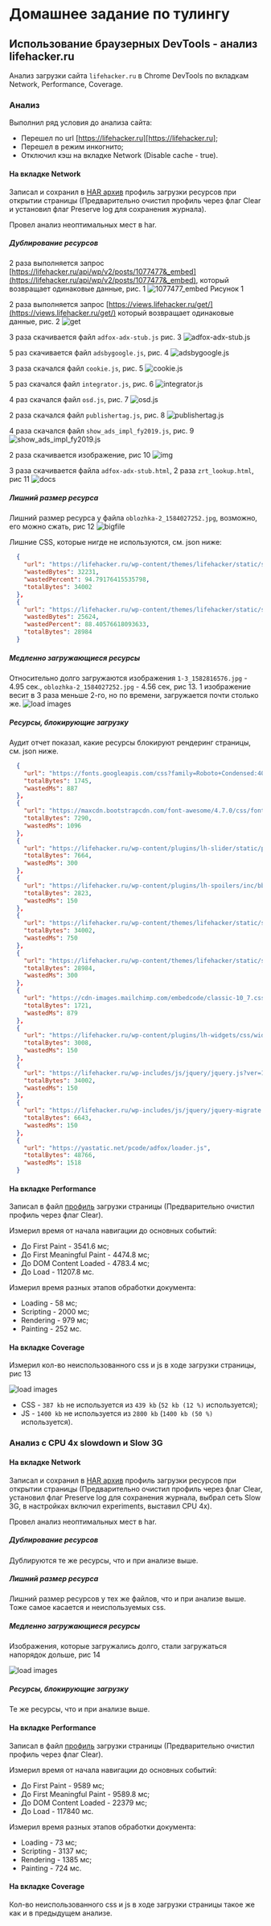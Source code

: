 # Домашнее задание по тулингу

## Использование браузерных DevTools - анализ lifehacker.ru

Анализ загрузки сайта `lifehacker.ru` в Chrome DevTools 
по вкладкам Network, Performance, Coverage.

### Анализ

Выполнил ряд условия до анализа сайта:

- Перешел по url [https://lifehacker.ru][https://lifehacker.ru];
- Перешел в режим инкогнито;
- Отключил кэш на вкладке Network (Disable cache - true).

#### На вкладке Network

Записал и сохранил в [HAR архив](profiles/lifehacker.ru.har) профиль загрузки ресурсов при открытии
страницы (Предварительно очистил профиль через флаг Clear 
и установил флаг Preserve log для сохранения журнала).

Провел анализ неоптимальных мест в har.

##### Дублирование ресурсов

2 раза выполняется запрос [https://lifehacker.ru/api/wp/v2/posts/1077477&_embed](https://lifehacker.ru/api/wp/v2/posts/1077477&_embed),
который возвращает одинаковые
данные, рис. 1
![1077477_embed](images/1077477_embed.png)
Рисунок 1

2 раза выполняется запрос [https://views.lifehacker.ru/get/](https://views.lifehacker.ru/get/)
который возвращает одинаковые
данные, рис. 2
![get](images/get.png)

3 раза скачивается файл `adfox-adx-stub.js` рис. 3
![adfox-adx-stub.js](images/adfox-adx-stub.png)

5 раз скачивается файл `adsbygoogle.js`, рис. 4
![adsbygoogle.js](images/adsbygoogle.png)

3 раза скачался файл `cookie.js`, рис. 5
![cookie.js](images/cookiejs.png)

5 раз скачался файл `integrator.js`, рис. 6
![integrator.js](images/integratorjs.png)

4 раз скачался файл `osd.js`, рис. 7
![osd.js](images/osdjs.png)

2 раза скачался файл `publishertag.js`, рис. 8
![publishertag.js](images/publishertagjs.png)

4 раза скачался файл `show_ads_impl_fy2019.js`, рис. 9
![show_ads_impl_fy2019.js](images/show_ads_impl_fy2019.png)

2 раза скачивается изображение, рис 10
![img](images/img.png)

3 раза скачивается файла `adfox-adx-stub.html`, 2 раза `zrt_lookup.html`, рис 11
![docs](images/docs.png)

##### Лишний размер ресурса

Лишний размер ресурса у файла `oblozhka-2_1584027252.jpg`, возможно, его можно сжать, рис 12
![bigfile](images/bigfile.png)

Лишние CSS, которые нигде не используются, см. json ниже:

```json 
  {
    "url": "https://lifehacker.ru/wp-content/themes/lifehacker/static/styles/vendors.min.css?ver=1.6.0",
    "wastedBytes": 32231,
    "wastedPercent": 94.79176415535798,
    "totalBytes": 34002
  },
  {
    "url": "https://lifehacker.ru/wp-content/themes/lifehacker/static/styles/all.min.css?ver=1.6.0",
    "wastedBytes": 25624,
    "wastedPercent": 88.40576618093633,
    "totalBytes": 28984
  }
```

##### Медленно загружающиеся ресурсы

Относительно долго загружаются изображения `1-3_1582816576.jpg` - 4.95 сек.,
 `oblozhka-2_1584027252.jpg` - 4.56 сек, рис 13. 1 изображение весит в 3 раза
 меньше 2-го, но по времени, загружается почти столько же.
![load images](images/loadimages.png)

##### Ресурсы, блокирующие загрузку 

Аудит отчет показал, какие ресурсы блокируют рендеринг страницы, см. json ниже.
 
```json 
  {
    "url": "https://fonts.googleapis.com/css?family=Roboto+Condensed:400,700|Roboto:300,300i,400,400i,500,500i,700,900&subset=cyrillic",
    "totalBytes": 1745,
    "wastedMs": 887
  },
  {
    "url": "https://maxcdn.bootstrapcdn.com/font-awesome/4.7.0/css/font-awesome.min.css",
    "totalBytes": 7290,
    "wastedMs": 1096
  },
  {
    "url": "https://lifehacker.ru/wp-content/plugins/lh-slider/static/public/all.min.css?ver=1.0.0",
    "totalBytes": 7664,
    "wastedMs": 300
  },
  {
    "url": "https://lifehacker.ru/wp-content/plugins/lh-spoilers/inc/bbspoiler.css?ver=5.1.4",
    "totalBytes": 2823,
    "wastedMs": 150
  },
  {
    "url": "https://lifehacker.ru/wp-content/themes/lifehacker/static/styles/vendors.min.css?ver=1.6.0",
    "totalBytes": 34002,
    "wastedMs": 750
  },
  {
    "url": "https://lifehacker.ru/wp-content/themes/lifehacker/static/styles/all.min.css?ver=1.6.0",
    "totalBytes": 28984,
    "wastedMs": 300
  },
  {
    "url": "https://cdn-images.mailchimp.com/embedcode/classic-10_7.css?ver=1.6.0",
    "totalBytes": 1721,
    "wastedMs": 879
  },
  {
    "url": "https://lifehacker.ru/wp-content/plugins/lh-widgets/css/widgets.css?ver=66",
    "totalBytes": 3008,
    "wastedMs": 150
  },
  {
    "url": "https://lifehacker.ru/wp-includes/js/jquery/jquery.js?ver=1.12.4",
    "totalBytes": 34002,
    "wastedMs": 150
  },
  {
    "url": "https://lifehacker.ru/wp-includes/js/jquery/jquery-migrate.min.js?ver=1.4.1",
    "totalBytes": 6643,
    "wastedMs": 150
  },
  {
    "url": "https://yastatic.net/pcode/adfox/loader.js",
    "totalBytes": 48766,
    "wastedMs": 1518
  }
```

#### На вкладке Performance

Записал в файл [профиль](profiles/Profile-20200319T005429.json) загрузки страницы
(Предварительно очистил профиль через флаг Clear).

Измерил время от начала навигации до основных событий:

- До First Paint - 3541.6 мс;
- До First Meaningful Paint - 4474.8 мс;
- До DOM Content Loaded - 4783.4 мс;
- До Load - 11207.8 мс.

Измерил время разных этапов обработки документа:

- Loading - 58 мс;
- Scripting - 2000 мс;
- Rendering - 979 мс;
- Painting - 252 мс.

#### На вкладке Coverage

Измерил кол-во неиспользованного css и js в ходе загрузки страницы, рис 13

![load images](images/coverage.png)

- CSS - `387 kb` не используется из `439 kb` (`52 kb (12 %)` используется);
- JS - `1400 kb` не используется из `2800 kb` (`1400 kb (50 %)` используется).

### Анализ c CPU 4x slowdown и Slow 3G

#### На вкладке Network

Записал и сохранил в [HAR архив](profiles/lifehacker.ru.3g.cpu4x.har) профиль загрузки ресурсов при открытии
страницы (Предварительно очистил профиль через флаг Clear,
установил флаг Preserve log для сохранения журнала, выбрал сеть Slow 3G, в настройках включил
experiments, выставил CPU 4x).

Провел анализ неоптимальных мест в har.

##### Дублирование ресурсов

Дублируются те же ресурсы, что и при анализе выше.

##### Лишний размер ресурса

Лишний размер ресурсов у тех же файлов, что и при анализе выше.
Тоже самое касается и неиспользуемых css.

##### Медленно загружающиеся ресурсы

Изображения, которые загружались долго, стали загружаться напорядок дольше, рис 14

![load images](images/cover-and-oblozhka.png)

##### Ресурсы, блокирующие загрузку 

Те же ресурсы, что и при анализе выше.

#### На вкладке Performance

Записал в файл [профиль](profiles/Profile-20200319T005429.json) загрузки страницы
(Предварительно очистил профиль через флаг Clear).

Измерил время от начала навигации до основных событий:

- До First Paint - 9589 мс;
- До First Meaningful Paint -  9589.8 мс;
- До DOM Content Loaded -  22379 мс;
- До Load -  117840 мс.

Измерил время разных этапов обработки документа:

- Loading -  73 мс;
- Scripting -  3137 мс;
- Rendering -  1385 мс;
- Painting -  724 мс.

#### На вкладке Coverage

Кол-во неиспользованного css и js в ходе загрузки страницы такое же
как и в предыдущем анализе.

[https://lifehacker.ru]: https://lifehacker.ru
